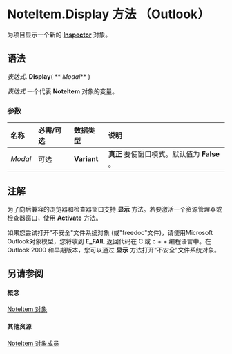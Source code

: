 
# NoteItem.Display 方法 （Outlook）

为项目显示一个新的  **[Inspector](d7384756-669c-0549-1032-c3b864187994.md)** 对象。


## 语法

 _表达式_. **Display**( ** _Modal_** )

 _表达式_ 一个代表 **NoteItem** 对象的变量。


### 参数



|**名称**|**必需/可选**|**数据类型**|**说明**|
|:-----|:-----|:-----|:-----|
| _Modal_|可选|**Variant**|**真正** 要使窗口模式。默认值为 **False** 。|

## 注解

为了向后兼容的浏览器和检查器窗口支持 **显示** 方法。若要激活一个资源管理器或检查器窗口，使用 **[Activate](d7784df0-b595-6f5a-2195-27ad021db6de.md)** 方法。

如果您尝试打开"不安全"文件系统对象 (或"freedoc"文件)，请使用Microsoft Outlook对象模型，您将收到 **E_FAIL** 返回代码在 C 或 c + + 编程语言中。在 Outlook 2000 和早期版本，您可以通过 **显示** 方法打开"不安全"文件系统对象。


## 另请参阅


#### 概念


[NoteItem 对象](ddf5baaa-6e13-a6fb-96e8-311e7761fa98.md)
#### 其他资源


[NoteItem 对象成员](e468d6a5-5dac-9ec2-779d-e20a2ba9e4d0.md)
